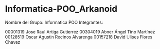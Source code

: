 # Informatica-POO_Arkanoid

Nombre del Grupo: Informatica POO
Integrantes:

00001319 Jose Raul Artiga Gutierrez
00304019 Abner Ángel Tino Martínez
00128519 Oscar Agustin Recinos Alvarenga
00157218 David Ulises Flores Chavez

